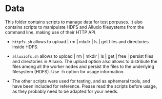 # Data

This folder contains scripts to manage data for test porpuses. It also contains scripts to manipulate HDFS and Alluxio filesystems from the command line, making use of their HTTP API.

* `httpfs.sh` allows to upload | rm | mkdir | ls | get files and directories inside HDFS.
* `alluxiofs.sh` allows to upload | rm | mkdir | ls | get | free | persist files and directories in Alluxio. The upload option also allows to distribute the files among all the worker nodes and persist the files to the underlying filesystem (HDFS). Use -h option for usage information.

* The other scripts were used for testing, and as ephemeral tools, and have been included for reference. Please read the scripts before usage, as they probably need to be adapted for your needs.


